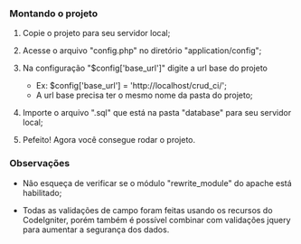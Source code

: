 ### Montando o projeto ###

1) Copie o projeto para seu servidor local;

2) Acesse o arquivo "config.php" no diretório "application/config";

3) Na configuração "$config['base_url']" digite a url base do projeto
   - Ex: $config['base_url'] = 'http://localhost/crud_ci/';
	- A url base precisa ter o mesmo nome da pasta do projeto;

4) Importe o arquivo ".sql" que está na pasta "database" para seu servidor local;

5) Pefeito! Agora você consegue rodar o projeto.

### Observações ###

- Não esqueça de verificar se o módulo "rewrite_module" do apache está habilitado;

- Todas as validações de campo foram feitas usando os recursos do CodeIgniter, porém
  também é possível combinar com validações jquery para aumentar a segurança dos dados.
